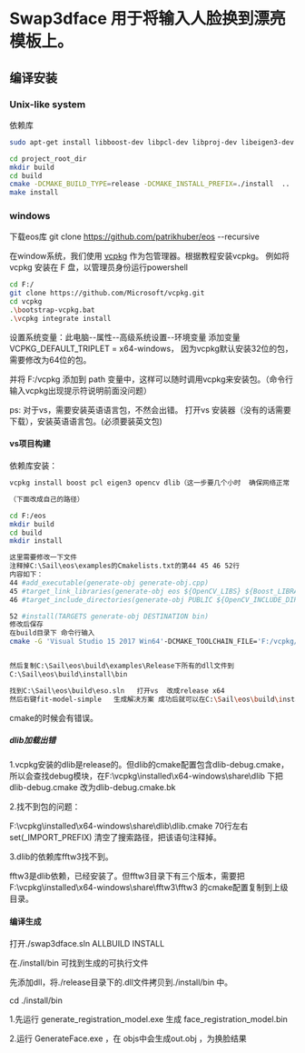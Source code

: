 
# Swap3dface 用于将输入人脸换到漂亮模板上。









## 编译安装

### Unix-like system

依赖库

```bash
sudo apt-get install libboost-dev libpcl-dev libproj-dev libeigen3-dev libopenblas-dev libglm-dev libopencv-dev
```

```bash
cd project_root_dir
mkdir build
cd build
cmake -DCMAKE_BUILD_TYPE=release -DCMAKE_INSTALL_PREFIX=./install  ..
make install
```

### windows


下载eos库
git clone https://github.com/patrikhuber/eos --recursive

在window系统，我们使用 [vcpkg](https://github.com/Microsoft/vcpkg.git)  作为包管理器。根据教程安装vcpkg。 例如将vcpkg 安装在 F 盘，以管理员身份运行powershell

```bash
cd F:/
git clone https://github.com/Microsoft/vcpkg.git
cd vcpkg
.\bootstrap-vcpkg.bat
.\vcpkg integrate install
```

设置系统变量：此电脑--属性--高级系统设置--环境变量 添加变量 VCPKG_DEFAULT_TRIPLET = x64-windows， 因为vcpkg默认安装32位的包，需要修改为64位的包。

并将 F:/vcpkg 添加到 path 变量中，这样可以随时调用vcpkg来安装包。（命令行输入vcpkg出现提示符说明前面没问题）

ps: 对于vs，需要安装英语语言包，不然会出错。 打开vs 安装器（没有的话需要下载），安装英语语言包。(必须要装英文包)

#### vs项目构建

依赖库安装：

```bash
vcpkg install boost pcl eigen3 opencv dlib（这一步要几个小时  确保网络正常  然后其中有一个包可能要在翻墙的情况下才能下下来 有条件就全程挂梯子下）

（下面改成自己的路径）

cd F:/eos
mkdir build
cd build
mkdir install

这里需要修改一下文件
注释掉C:\Sail\eos\examples的Cmakelists.txt的第44 45 46 52行
内容如下：
44 #add_executable(generate-obj generate-obj.cpp)
45 #target_link_libraries(generate-obj eos ${OpenCV_LIBS} ${Boost_LIBRARIES})
46 #target_include_directories(generate-obj PUBLIC ${OpenCV_INCLUDE_DIRS} ${Boost_INCLUDE_DIRS})

52 #install(TARGETS generate-obj DESTINATION bin)
修改后保存
在build目录下 命令行输入
cmake -G 'Visual Studio 15 2017 Win64'-DCMAKE_TOOLCHAIN_FILE='F:/vcpkg/scripts/buildsystems/vcpkg.cmake'  -DCMAKE_BUILD_TYPE=release -DCMAKE_INSTALL_PREFIX=./install  ..


然后复制C:\Sail\eos\build\examples\Release下所有的dll文件到
C:\Sail\eos\build\install\bin

找到C:\Sail\eos\build\eso.sln   打开vs  改成release x64
然后右键fit-model-simple   生成解决方案 成功后就可以在C:\Sail\eos\build\install\bin 找到exe文件

```

cmake的时候会有错误。

#####  dlib加载出错

1.vcpkg安装的dlib是release的。但dlib的cmake配置包含dlib-debug.cmake，所以会查找debug模块，在F:\vcpkg\installed\x64-windows\share\dlib 下把dlib-debug.cmake 改为dlib-debug.cmake.bk

2.找不到包的问题：

F:\vcpkg\installed\x64-windows\share\dlib\dlib.cmake 70行左右 set(_IMPORT_PREFIX) 清空了搜索路径，把该语句注释掉。

3.dlib的依赖库fftw3找不到。

fftw3是dlib依赖，已经安装了。但fftw3目录下有三个版本，需要把F:\vcpkg\installed\x64-windows\share\fftw3\fftw3 的cmake配置复制到上级目录。

####  编译生成

打开./swap3dface.sln  ALLBUILD INSTALL

在./install/bin 可找到生成的可执行文件 

先添加dll，将./release目录下的.dll文件拷贝到./install/bin 中。

cd ./install/bin

1.先运行 generate_registration_model.exe 生成 face_registration_model.bin

2.运行 GenerateFace.exe ，在  objs中会生成out.obj ，为换脸结果

